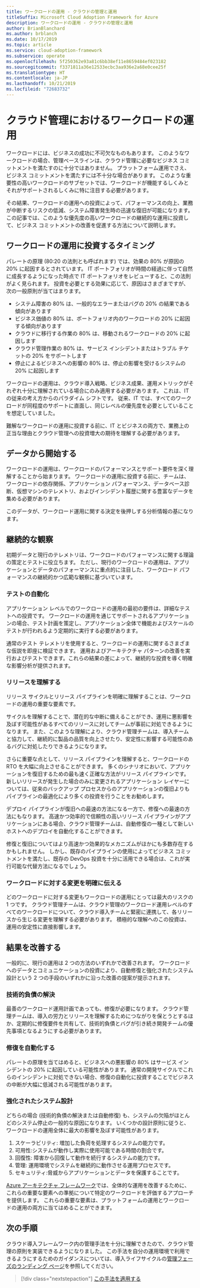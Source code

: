 ```yaml
---
title: ワークロードの運用 - クラウドの管理と運用
titleSuffix: Microsoft Cloud Adoption Framework for Azure
description: ワークロードの運用 - クラウドの管理と運用
author: BrianBlanchard
ms.author: brblanch
ms.date: 10/17/2019
ms.topic: article
ms.service: cloud-adoption-framework
ms.subservice: operate
ms.openlocfilehash: 5f250362e93a81c6bb38ef11e8659484ef023182
ms.sourcegitcommit: f3371811a36e12533ecbc3aa936e2a68e0cee25f
ms.translationtype: HT
ms.contentlocale: ja-JP
ms.lasthandoff: 10/21/2019
ms.locfileid: "72683732"
---
```

# <a name="workload-operations-in-cloud-management"></a>クラウド管理におけるワークロードの運用

ワークロードには、ビジネスの成功に不可欠なものもあります。 このようなワークロードの場合、管理ベースラインは、クラウド管理に必要なビジネス コミットメントを満たすのに十分ではありません。 プラットフォーム運用でさえ、ビジネス コミットメントを満たすには不十分な場合があります。 このような重要性の高いワークロードのサブセットでは、ワークロードが機能するしくみとそれがサポートされるしくみに特に注目する必要があります。

その結果、ワークロードの運用への投資によって、パフォーマンスの向上、業務が中断するリスクの低減、システム障害発生時の迅速な復旧が可能になります。 この記事では、このような優先度の高いワークロードの継続的な運用に投資して、ビジネス コミットメントの改善を促進する方法について説明します。

## <a name="when-to-invest-in-workload-operations"></a>ワークロードの運用に投資するタイミング

パレートの原理 (80:20 の法則とも呼ばれます) では、効果の 80% が原因の 20% に起因するとされています。 IT ポートフォリオが時間の経過に伴って自然に成長するようになった時点で IT ポートフォリオをレビューすると、この法則がよく見られます。 投資を必要とする効果に応じて、原因はさまざまですが、次の一般原則が当てはまります。

- システム障害の 80% は、一般的なエラーまたはバグの 20% の結果である傾向があります
- ビジネス価値の 80% は、ポートフォリオ内のワークロードの 20% に起因する傾向があります
- クラウドに移行する作業の 80% は、移動されるワークロードの 20% に起因します
- クラウド管理作業の 80% は、サービス インシデントまたはトラブル チケットの 20% をサポートします
- 停止によるビジネスへの影響の 80% は、停止の影響を受けるシステムの 20% に起因します

ワークロードの運用は、クラウド導入戦略、ビジネス成果、運用メトリックがそれぞれ十分に理解されている場合にのみ適用する必要があります。 これは、IT の従来の考え方からのパラダイム シフトです。 従来、IT では、すべてのワークロードが同程度のサポートに直面し、同じレベルの優先度を必要としていることを想定していました。

難解なワークロードの運用に投資する前に、IT とビジネスの両方で、業務上の正当な理由とクラウド管理への投資増大の期待を理解する必要があります。

## <a name="start-with-the-data"></a>データから開始する

ワークロードの運用は、ワークロードのパフォーマンスとサポート要件を深く理解することから始まります。 ワークロードの運用に投資する前に、チームは、ワークロードの依存関係、アプリケーション パフォーマンス、データベース診断、仮想マシンのテレメトリ、およびインシデント履歴に関する豊富なデータを集める必要があります。

このデータが、ワークロード運用に関する決定を後押しする分析情報の基になります。

## <a name="continued-observation"></a>継続的な観察

初期データと現行のテレメトリは、ワークロードのパフォーマンスに関する理論の策定とテストに役立ちます。 ただし、現行のワークロードの運用は、アプリケーションとデータのパフォーマンスに重点的に注目した、ワークロード パフォーマンスの継続的かつ広範な観察に基づいています。

### <a name="testing-automation"></a>テストの自動化

アプリケーション レベルでのワークロードの運用の最初の要件は、詳細なテストへの投資です。 ワークロードの運用を通じてサポートされるアプリケーションの場合、テスト計画を策定し、アプリケーション全体で機能およびスケールのテストが行われるよう定期的に実行する必要があります。

通常のテスト テレメトリを使用すると、ワークロードの運用に関するさまざまな仮説を即座に検証できます。 運用およびアーキテクチャ パターンの改善を実行およびテストできます。これらの結果の差によって、継続的な投資を導く明確な影響分析が提供されます。

### <a name="understand-releases"></a>リリースを理解する

リリース サイクルとリリース パイプラインを明確に理解することは、ワークロードの運用の重要な要素です。

サイクルを理解することで、潜在的な中断に備えることができ、運用に悪影響を及ぼす可能性があるすべてのリリースに対してチームが事前に対処できるようになります。 また、このような理解により、クラウド管理チームは、導入チームと協力して、継続的に製品の品質を向上させたり、安定性に影響する可能性のあるバグに対処したりできるようになります。

さらに重要な点として、リリース パイプラインを理解すると、ワークロードの RTO を大幅に向上させることができます。 多くのシナリオにおいて、アプリケーションを復旧するための最も速く正確な方法がリリース パイプラインです。 新しいリリースが発生した場合のみに変更されるアプリケーション レイヤーについては、従来のバックアップ プロセスからのアプリケーションの復旧よりもパイプラインの最適化により多くの投資を行うことをお勧めします。

デプロイ パイプラインが復旧への最速の方法になる一方で、修復への最速の方法にもなります。 高速かつ効率的で信頼性の高いリリース パイプラインがアプリケーションにある場合、クラウド管理チームは、自動修復の一種として新しいホストへのデプロイを自動化することができます。

修復と復旧についてはより高速かつ効果的なメカニズムがほかにも多数存在するかもしれません。 しかし、既存のパイプラインの使用によってビジネス コミットメントを満たし、既存の DevOps 投資を十分に活用できる場合は、これが実行可能な代替方法になるでしょう。

### <a name="clearly-communicate-changes-to-the-workload"></a>ワークロードに対する変更を明確に伝える

どのワークロードに対する変更もワークロードの運用にとっては最大のリスクの 1 つです。 クラウド管理チームは、クラウド管理のワークロード運用レベルのすべてのワークロードについて、クラウド導入チームと緊密に連携して、各リリースから生じる変更を理解する必要があります。 積極的な理解へのこの投資は、運用の安定性に直接影響します。

## <a name="improve-outcomes"></a>結果を改善する

一般的に、現行の運用は 2 つの方法のいずれかで改善されます。 ワークロードへのデータとコミュニケーションの投資により、自動修復と強化されたシステム設計という 2 つの手段のいずれかに沿った改善の提案が提示されます。

### <a name="technical-debt-resolution"></a>技術的負債の解決

最善のワークロード運用計画であっても、修復が必要になります。 クラウド管理チームは、導入の労力とリリースを理解するためにつながりを保とうとするほか、定期的に修復要件を共有して、技術的負債とバグが引き続き開発チームの優先事項となるようにする必要があります。

### <a name="automate-remediation"></a>修復を自動化する

パレートの原理を当てはめると、ビジネスへの悪影響の 80% はサービス インシデントの 20% に起因している可能性があります。 通常の開発サイクルでこれらのインシデントに対処できない場合、修復の自動化に投資することでビジネスの中断が大幅に低減される可能性があります。

### <a name="improved-system-design"></a>強化されたシステム設計

どちらの場合 (技術的負債の解決または自動修復) も、システムの欠陥がほとんどのシステム停止の一般的な原因になります。 いくつかの設計原則に従うと、ワークロードの運用全体に最大の影響を及ぼす可能性があります。

1. スケーラビリティ: 増加した負荷を処理するシステムの能力です。
2. 可用性:システムが動作し実際に使用可能である時間の割合です。
3. 回復性: 障害から回復して動作を続行するシステムの能力です。
4. 管理: 運用環境でシステムを継続的に動作させる運用プロセスです。
5. セキュリティ:脅威からアプリケーションとデータを保護することです。

[Azure アーキテクチャ フレームワーク](https://docs.microsoft.com/azure/architecture/guide/pillars)では、全体的な運用を改善するために、これらの重要な要素への準拠について特定のワークロードを評価するアプローチを提供します。 これらの重要な要素は、プラットフォームの運用とワークロードの運用の両方に当てはめることができます。

## <a name="next-steps"></a>次の手順

クラウド導入フレームワーク内の管理手法を十分に理解できたので、クラウド管理の原則を実装できるようになりました。 この手法を自分の運用環境で利用できるようにするためのガイダンスについては、導入ライフサイクルの[管理フェーズのランディング ページ](../index.md)を参照してください。

> [!div class="nextstepaction"]
> [この手法を適用する](../index.md)
